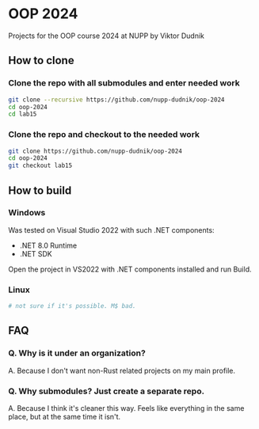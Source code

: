 # OOP 2024

Projects for the OOP course 2024 at NUPP by Viktor Dudnik

## How to clone

### Clone the repo with all submodules and enter needed work

```bash
git clone --recursive https://github.com/nupp-dudnik/oop-2024
cd oop-2024
cd lab15
```

### Clone the repo and checkout to the needed work

```bash
git clone https://github.com/nupp-dudnik/oop-2024
cd oop-2024
git checkout lab15
```

## How to build

### Windows

Was tested on Visual Studio 2022 with such .NET components:
- .NET 8.0 Runtime
- .NET SDK

Open the project in VS2022 with .NET components installed and run Build. 

### Linux

```bash
# not sure if it's possible. M$ bad.
```

## FAQ

### Q. Why is it under an organization?
A. Because I don't want non-Rust related projects on my main profile.

### Q. Why submodules? Just create a separate repo.
A. Because I think it's cleaner this way. Feels like everything in the same
place, but at the same time it isn't.